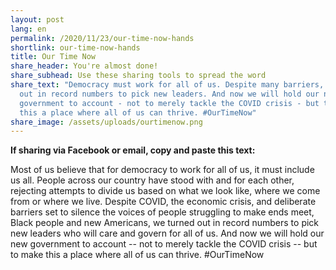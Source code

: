 ```yaml
---
layout: post
lang: en
permalink: /2020/11/23/our-time-now-hands
shortlink: our-time-now-hands
title: Our Time Now
share_header: You're almost done!
share_subhead: Use these sharing tools to spread the word
share_text: "Democracy must work for all of us. Despite many barriers, we turned
  out in record numbers to pick new leaders. And now we will hold our new
  government to account - not to merely tackle the COVID crisis - but to make
  this a place where all of us can thrive. #OurTimeNow"
share_image: /assets/uploads/ourtimenow.png
---
```

<!--StartFragment-->

**If sharing via Facebook or email, copy and paste this text:**

Most of us believe that for democracy to work for all of us, it must include us all. People across our country have stood with and for each other, rejecting attempts to divide us based on what we look like, where we come from or where we live. Despite COVID, the economic crisis, and deliberate barriers set to silence the voices of people struggling to make ends meet, Black people and new Americans, we turned out in record numbers to pick new leaders who will care and govern for all of us. And now we will hold our new government to account -- not to merely tackle the COVID crisis -- but to make this a place where all of us can thrive. #OurTimeNow

<!--EndFragment-->